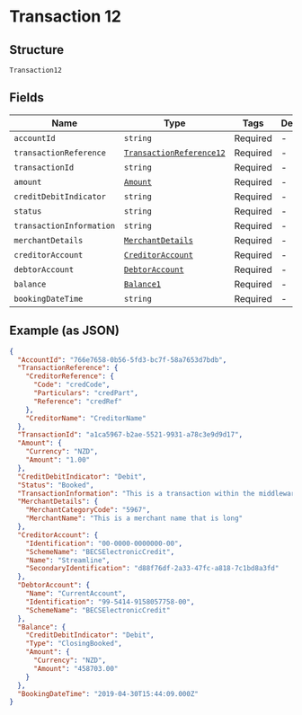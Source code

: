 
# Transaction 12

## Structure

`Transaction12`

## Fields

| Name | Type | Tags | Description |
|  --- | --- | --- | --- |
| `accountId` | `string` | Required | - |
| `transactionReference` | [`TransactionReference12`](../../doc/models/transaction-reference-12.md) | Required | - |
| `transactionId` | `string` | Required | - |
| `amount` | [`Amount`](../../doc/models/amount.md) | Required | - |
| `creditDebitIndicator` | `string` | Required | - |
| `status` | `string` | Required | - |
| `transactionInformation` | `string` | Required | - |
| `merchantDetails` | [`MerchantDetails`](../../doc/models/merchant-details.md) | Required | - |
| `creditorAccount` | [`CreditorAccount`](../../doc/models/creditor-account.md) | Required | - |
| `debtorAccount` | [`DebtorAccount`](../../doc/models/debtor-account.md) | Required | - |
| `balance` | [`Balance1`](../../doc/models/balance-1.md) | Required | - |
| `bookingDateTime` | `string` | Required | - |

## Example (as JSON)

```json
{
  "AccountId": "766e7658-0b56-5fd3-bc7f-58a7653d7bdb",
  "TransactionReference": {
    "CreditorReference": {
      "Code": "credCode",
      "Particulars": "credPart",
      "Reference": "credRef"
    },
    "CreditorName": "CreditorName"
  },
  "TransactionId": "a1ca5967-b2ae-5521-9931-a78c3e9d9d17",
  "Amount": {
    "Currency": "NZD",
    "Amount": "1.00"
  },
  "CreditDebitIndicator": "Debit",
  "Status": "Booked",
  "TransactionInformation": "This is a transaction within the middleware nz sandbox environment",
  "MerchantDetails": {
    "MerchantCategoryCode": "5967",
    "MerchantName": "This is a merchant name that is long"
  },
  "CreditorAccount": {
    "Identification": "00-0000-0000000-00",
    "SchemeName": "BECSElectronicCredit",
    "Name": "Streamline",
    "SecondaryIdentification": "d88f76df-2a33-47fc-a818-7c1bd8a3fd"
  },
  "DebtorAccount": {
    "Name": "CurrentAccount",
    "Identification": "99-5414-9158057758-00",
    "SchemeName": "BECSElectronicCredit"
  },
  "Balance": {
    "CreditDebitIndicator": "Debit",
    "Type": "ClosingBooked",
    "Amount": {
      "Currency": "NZD",
      "Amount": "458703.00"
    }
  },
  "BookingDateTime": "2019-04-30T15:44:09.000Z"
}
```

